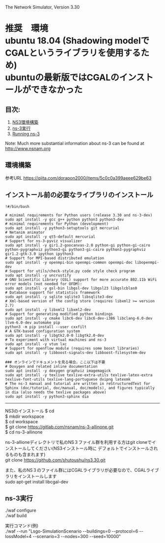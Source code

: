 
The Network Simulator, Version 3.30

推奨　環境  
ubuntu 18.04 (Shadowing modelでCGALというライブラリを使用するため)  
ubuntuの最新版ではCGALのインストールができなかった  
================================

## 目次:

1) [NS3環境構築](#環境構築)
2) [ns-3実行](#ns-3実行)
3) [Running ns-3](#running-ns3)

Note:  Much more substantial information about ns-3 can be found at
http://www.nsnam.org

## 環境構築

参考URL
https://qiita.com/dorapon2000/items/5c0c0a399aeee629be63

インストール前の必要なライブラリのインストール
-------------------------------------------------------------------
```
!#/bin/bash

# minimal requirements for Python users (release 3.30 and ns-3-dev)
sudo apt install -y gcc g++ python python3 python3-dev
# minimal requirements for Python (development)
sudo apt install -y python3-setuptools git mercurial
# Netanim animator
sudo apt install -y qt5-default mercurial
# Support for ns-3-pyviz visualizer
sudo apt install -y gir1.2-goocanvas-2.0 python-gi python-gi-cairo python-pygraphviz python3-gi python3-gi-cairo python3-pygraphviz gir1.2-gtk-3.0 ipython ipython3  
# Support for MPI-based distributed emulation
sudo apt install -y openmpi-bin openmpi-common openmpi-doc libopenmpi-dev
# Support for utils/check-style.py code style check program
sudo apt install -y uncrustify
# GNU Scientific Library (GSL) support for more accurate 802.11b WiFi error models (not needed for OFDM):
sudo apt install -y gsl-bin libgsl-dev libgsl23 libgslcblas0
# Database support for statistics framework
sudo apt install -y sqlite sqlite3 libsqlite3-dev
# Xml-based version of the config store (requires libxml2 >= version 2.7)
sudo apt install -y libxml2 libxml2-dev
# Support for generating modified python bindings
sudo apt install -y cmake libc6-dev libc6-dev-i386 libclang-6.0-dev llvm-6.0-dev automake pip
python3 -m pip install --user cxxfilt
# A GTK-based configuration system
sudo apt install -y libgtk2.0-0 libgtk2.0-dev
# To experiment with virtual machines and ns-3
sudo apt install -y vtun lxc
# Support for openflow module (requires some boost libraries)
sudo apt install -y libboost-signals-dev libboost-filesystem-dev

### オンラインでドキュメントを見る場合，ここ以下は不要
# Doxygen and related inline documentation
sudo apt install -y doxygen graphviz imagemagick
sudo apt install -y texlive texlive-extra-utils texlive-latex-extra texlive-font-utils texlive-lang-portuguese dvipng latexmk
# The ns-3 manual and tutorial are written in reStructuredText for Sphinx (doc/tutorial, doc/manual, doc/models), and figures typically in dia (also needs the texlive packages above)
sudo apt install -y python3-sphinx dia
```
---------------------------------------------------------------------------------------------

NS3のインストール
$ cd  
$ mkdir workspace  
$ cd workspace  
$ git clone https://gitlab.com/nsnam/ns-3-allinone.git  
$ cd ns-3-allinone  

ns-3-allioneディレクトリで私のNS３ファイル群を利用する方はgit cloneでインストールしてください(NS3インストール時に
デフォルトでインストールされるものも含まれます)  
git clone https://github.com/shutoushu/ns3.30.git  

また、私のNS３のファイル群にはCGALライブラリが必要なので、CGALライブラリをインストールします  
sudo apt-get install libcgal-dev  




## ns-3実行

./waf configure  
./waf build  

実行コマンド(例)  
./waf --run "Lsgo-SimulationScenario --buildings=0  --protocol=6 --lossModel=4 --scenario=3 --nodes=300 --seed=10000"  

